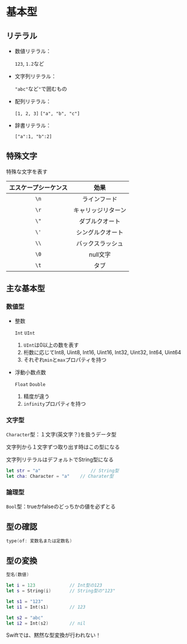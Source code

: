 # 基本型



## リテラル



* 数値リテラル：

  `123`, `1.2`など

* 文字列リテラル：

  `"abc"`など`"`で囲むもの

* 配列リテラル：

  `[1, 2, 3]` `["a", "b", "c"]`

* 辞書リテラル：

  `["a":1, "b":2]`



## 特殊文字

特殊な文字を表す

| エスケープシーケンス |        効果        |
| :------------------: | :----------------: |
|         `\n`         |    ラインフード    |
|         `\r`         | キャリッジリターン |
|         `\"`         |   ダブルクオート   |
|         `\'`         |  シングルクオート  |
|         `\\`         |  バックスラッシュ  |
|         `\0`         |      null文字      |
|         `\t`         |        タブ        |



## 主な基本型




### 数値型

* 整数

  `Int` `UInt`

  1. `UInt`は0以上の数を表す
  2. 桁数に応じてInt8, Uint8, Int16, Uint16, Int32, Uint32, Int64, Uint64
  3. それぞれ`min`と`max`プロパティを持つ

* 浮動小数点数

  `Float` `Double`

  1. 精度が違う
  2. `infinity`プロパティを持つ



### 文字型

`Character`型：１文字(英文字？)を扱うデータ型

文字列から１文字ずつ取り出す時はこの型になる

文字列リテラルはデフォルトでString型になる

```swift
let str = "a"					// String型
let cha: Character = "a"	// Charater型
```



### 論理型

`Bool`型：trueかfalseのどっちかの値を必ずとる





## 型の確認

```swift
type(of: 変数名または定数名)
```



## 型の変換

```swift
型名(数値)

let i = 123				// Int型の123
let s = String(i)		// String型の"123"

let s1 = "123"
let i1 = Int(s1)		// 123

let s2 = "abc"
let i2 = Int(s2)		// nil
```

Swiftでは、黙然な型変換が行われない！



























